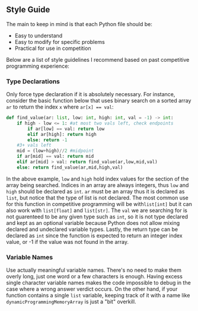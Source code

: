 
## Style Guide

The main to keep in mind is that each Python file should be:

- Easy to understand
- Easy to modify for specific problems
- Practical for use in competition

Below are a list of style guidelines I recommend based on past competitive programming experience:

### Type Declarations

Only force type declaration if it is absolutely necessary. For instance, consider the basic function below that uses binary search on a sorted array `ar` to return the index `x` where `ar[x] == val`:

```python
def find_value(ar: list, low: int, high: int, val = -1) -> int:
	if high - low <= 1: #at most two vals left, check endpoints
		if ar[low] == val: return low
		elif ar[high]: return high
		else: return -1
	#3+ vals left
	mid = (low+high)//2 #midpoint
	if ar[mid] == val: return mid
	elif ar[mid] > val: return find_value(ar,low,mid,val)
	else: return find_value(ar,mid,high,val)
```

In the above example, `low` and `high` hold index values for the section of the array being searched. Indices in an array are always integers, thus `low` and `high` should be declared as `int`. `ar` must be an array thus it is declared as `list`, but notice that the type of list is not declared. The most common use for this function in competitive programming will be with`list[int]` but it can also work with `list[float]` and `list[str]`. The `val` we are searching for is not guarenteed to be any given type such as `int`, so it is not type declared and kept as an optional variable because Python does not allow mixing declared and undeclared variable types. Lastly, the return type can be declared as `int` since the function is expected to return an integer index value, or -1 if the value was not found in the array.

### Variable Names

Use actually meaningful variable names. There's no need to make them overly long, just one word or a few characters is enough. Having excess single character variable names makes the code impossible to debug in the case where a wrong answer verdict occurs. On the other hand, if your function contains a single `list` variable, keeping track of it with a name like `dynamicProgrammingMemoryArray` is just a "bit" overkill.


